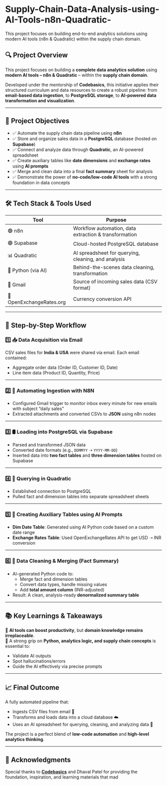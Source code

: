# Supply-Chain-Data-Analysis-using-AI-Tools-n8n-Quadratic-
This project focuses on building end-to-end analytics solutions using modern AI tools (n8n &amp; Quadratic) within the supply chain domain.

## 🔍 **Project Overview**  

This project focuses on building a **complete data analytics solution** using **modern AI tools – n8n & Quadratic** – within the **supply chain domain**.  

Developed under the mentorship of **Codebasics**, this initiative applies their structured curriculum and data resources to create a robust pipeline: from **email-based data ingestion**, to **PostgreSQL storage**, to **AI-powered data transformation and visualization**.

---

## 🧭 **Project Objectives**  
- ✅ Automate the supply chain data pipeline using **n8n**  
- ✅ Store and organize sales data in a **PostgreSQL** database (hosted on **Supabase**)  
- ✅ Connect and analyze data through **Quadratic**, an AI-powered spreadsheet  
- ✅ Create auxiliary tables like **date dimensions** and **exchange rates** using **AI prompts**  
- ✅ Merge and clean data into a final **fact summary** sheet for analysis  
- ✅ Demonstrate the power of **no-code/low-code AI tools** with a strong foundation in data concepts  

---

## 🛠️ **Tech Stack & Tools Used**  
| Tool | Purpose |
|------|---------|
| 🟢 n8n | Workflow automation, data extraction & transformation |
| 🟣 Supabase | Cloud-hosted PostgreSQL database |
| 📊 Quadratic | AI spreadsheet for querying, cleaning, and analysis |
| 🧠 Python (via AI) | Behind-the-scenes data cleaning, transformation |
| 📩 Gmail | Source of incoming sales data (CSV format) |
| 🔗 OpenExchangeRates.org | Currency conversion API |

---

## 🧩 **Step-by-Step Workflow**

### 1️⃣ **📥 Data Acquisition via Email**  
CSV sales files for **India & USA** were shared via email. Each email contained:  
- Aggregate order data (Order ID, Customer ID, Date)  
- Line item data (Product ID, Quantity, Price)

---

### 2️⃣ **🔄 Automating Ingestion with N8N**  
- Configured Gmail trigger to monitor inbox every minute for new emails with subject “daily sales”  
- Extracted attachments and converted CSVs to **JSON** using n8n nodes  

---

### 3️⃣ **🛢️ Loading into PostgreSQL via Supabase**  
- Parsed and transformed JSON data  
- Converted date formats (e.g., `DDMMYY` ➝ `YYYY-MM-DD`)  
- Inserted data into **two fact tables** and **three dimension tables** hosted on Supabase  

---

### 4️⃣ **🧠 Querying in Quadratic**  
- Established connection to PostgreSQL  
- Pulled fact and dimension tables into separate spreadsheet sheets  

---

### 5️⃣ **📅 Creating Auxiliary Tables using AI Prompts**  
- **Dim Date Table**: Generated using AI Python code based on a custom date range  
- **Exchange Rates Table**: Used OpenExchangeRates API to get USD ➝ INR conversion  

---

### 6️⃣ **🧼 Data Cleaning & Merging (Fact Summary)**  
- AI-generated Python code to:
  - Merge fact and dimension tables  
  - Convert data types, handle missing values  
  - Add **total amount column** (INR-adjusted)  
- Result: A clean, analysis-ready **denormalized summary table**  

---

## 📚 **Key Learnings & Takeaways**

🔸 **AI tools can boost productivity**, but **domain knowledge remains irreplaceable**.  
🔸 A strong grip on **Python, analytics logic, and supply chain concepts** is essential to:  
- Validate AI outputs  
- Spot hallucinations/errors  
- Guide the AI effectively via precise prompts  

---

## 📈 **Final Outcome**  
A fully automated pipeline that:  
- Ingests CSV files from email 📧  
- Transforms and loads data into a cloud database ☁️  
- Uses an AI spreadsheet for querying, cleaning, and analyzing data 🤖  

The project is a perfect blend of **low-code automation** and **high-level analytics thinking**.

---

## 🙌 **Acknowledgments**  
Special thanks to [**Codebasics**](https://codebasics.io) and Dhaval Patel for providing the foundation, inspiration, and learning materials that mad
